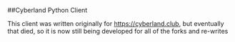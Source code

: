##Cyberland Python Client

This client was written originally for https://cyberland.club, but eventually that died, so it is now still being developed for all of the forks and re-writes
